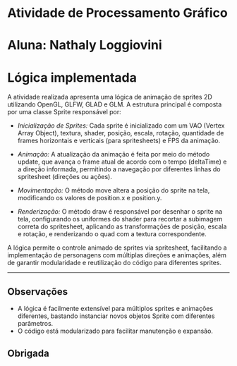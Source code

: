 # Atividade de Processamento Gráfico 
# Aluna: Nathaly Loggiovini
# Lógica implementada

A atividade realizada apresenta uma lógica de animação de sprites 2D utilizando OpenGL, GLFW, GLAD e GLM. A estrutura principal é composta por uma classe Sprite responsável por:

- *Inicialização de Sprites:* Cada sprite é inicializado com um VAO (Vertex Array Object), textura, shader, posição, escala, rotação, quantidade de frames horizontais e verticais (para spritesheets) e FPS da animação.

- *Animação:* A atualização da animação é feita por meio do método update, que avança o frame atual de acordo com o tempo (deltaTime) e a direção informada, permitindo a navegação por diferentes linhas do spritesheet (direções ou ações).

- *Movimentação:* O método move altera a posição do sprite na tela, modificando os valores de position.x e position.y.

- *Renderização:* O método draw é responsável por desenhar o sprite na tela, configurando os uniformes do shader para recortar a subimagem correta do spritesheet, aplicando as transformações de posição, escala e rotação, e renderizando o quad com a textura correspondente.

A lógica permite o controle animado de sprites via spritesheet, facilitando a implementação de personagens com múltiplas direções e animações, além de garantir modularidade e reutilização do código para diferentes sprites.

---

## Observações

- A lógica é facilmente extensível para múltiplos sprites e animações diferentes, bastando instanciar novos objetos Sprite com diferentes parâmetros.
- O código está modularizado para facilitar manutenção e expansão.

## Obrigada